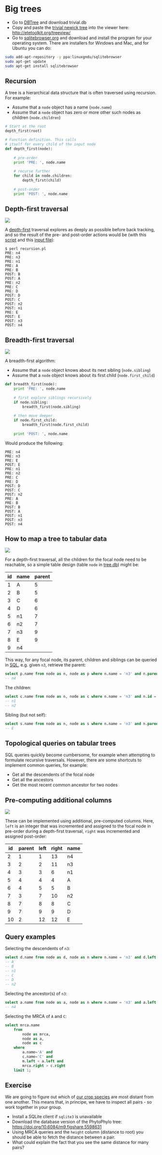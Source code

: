 Big trees
=========

<!-- - Download the [PhytoPhylo DB](https://ndownloader.figshare.com/files/9742438) -->
- Go to [DBTree](https://github.com/rvosa/bio-phylo-forest-dbtree/tree/master/t) and download trivial.db
- Copy and paste the [trivial newick tree](https://github.com/rvosa/bio-phylo-forest-dbtree/blob/master/t/trivial.newick) into the viewer here: http://etetoolkit.org/treeview/
- Go to [sqlitebrowser.org](http://sqlitebrowser.org) and download and install the program for
  your operating system. There are installers for Windows and Mac, and for Ubuntu you can do:

```bash
sudo add-apt-repository -y ppa:linuxgndu/sqlitebrowser
sudo apt-get update
sudo apt-get install sqlitebrowser
```

Recursion
---------

A tree is a hierarchical data structure that is often traversed using recursion. For 
example:

- Assume that a `node` object has a name (`node.name`)
- Assume that a `node` object has zero or more other such nodes as children (`node.children`)

```python
# Start at the root
depth_first(root)

# Function definition. This calls
# itself for every child of the input node
def depth_first(node):
	
	# pre-order
	print 'PRE: ', node.name
	
	# recurse further
	for child in node.children:
		depth_first(child)
	
	# post-order
	print 'POST: ', node.name

```

Depth-first traversal
---------------------

![](phylogeny.png)

A [depth-first](https://en.wikipedia.org/wiki/Depth-first_search) traversal explores as
deeply as possible before back tracking, and so the  result of the pre- and post-order 
actions would be (with this [script](recursion.pl) and this [input file](tree.nex)):

```
$ perl recursion.pl 
PRE: n4
PRE: n3
PRE: n1
PRE: A
PRE: B
POST: B
POST: A
PRE: n2
PRE: C
PRE: D
POST: D
POST: C
POST: n2
POST: n1
PRE: E
POST: E
POST: n3
POST: n4
```

Breadth-first traversal
-----------------------

![](phylogeny.png)

A breadth-first algorithm:

- Assume that a `node` object knows about its next sibling (`node.sibling`)
- Assume that a `node` object knows about its first child (`node.first_child`)

```python
def breadth_first(node):
	print 'PRE: ', node.name
	
	# first explore siblings recursively
	if node.sibling:
		breadth_first(node.sibling)
	
	# then move deeper
	if node.first_child:
		breadth_first(node.first_child)
	
	print 'POST: ', node.name
```

Would produce the following:

```
PRE: n4
PRE: n3
PRE: E
POST: E
PRE: n1
PRE: n2
PRE: C
PRE: D
POST: D
POST: C
POST: n2
PRE: A
PRE: B
POST: B
POST: A
POST: n1
POST: n3
POST: n4
```

How to map a tree to tabular data
----------------------------------

![](phylogeny.png)

For a depth-first traversal, all the children for the focal node need to be reachable, so
a simple table design (table `node` in [tree.db](tree.db)) might be:

| id | name |parent|
|----|------|------|
| 1  | A    | 5    |
| 2  | B    | 5    |
| 3  | C    | 6    |
| 4  | D    | 6    |
| 5  | n1   | 7    |
| 6  | n2   | 7    |
| 7  | n3   | 9    |
| 8  | E    | 9    |
| 9  | n4   |      |

This way, for any focal node, its parent, children and siblings can be queried in 
[SQL](https://en.wikipedia.org/wiki/SQL), e.g. given `n3`, retrieve the parent:

```sql
select p.name from node as n, node as p where n.name = 'n3' and n.parent = p.id
-- n4
```
The children:
```sql
select c.name from node as n, node as c where n.name = 'n3' and n.id = c.parent
-- n1
-- n2
```
Sibling (but not self):
```sql
select s.name from node as n, node as s where n.name = 'n3' and n.parent = s.parent and s.name != 'n3'
-- E
```

Topological queries on tabular trees
------------------------------------

SQL queries quickly become cumbersome, for example when attempting to formulate recursive
traversals. However, there are some shortcuts to implement common queries, for example:

- Get all the descendents of the focal node
- Get all the ancestors
- Get the most recent common ancestor for two nodes

Pre-computing additional columns
--------------------------------

![](phylogeny.png)

These can be implemented using additional, pre-computed columns. Here, `left` is an 
integer that was incremented and assigned to the focal node in pre-order during a 
depth-first traversal, `right` was incremented and assigned post-order:

| id | parent | left | right | name |
|----|--------|------|-------|------|
| 2  | 1      | 1    | 13    | n4   |
| 3  | 2      | 2    | 11    | n3   |
| 4  | 3      | 3    | 6     | n1   |
| 5  | 4      | 4    | 4     | A    |
| 6  | 4      | 5    | 5     | B    |
| 7  | 3      | 7    | 10    | n2   |
| 8  | 7      | 8    | 8     | C    |
| 9  | 7      | 9    | 9     | D    |
| 10 | 2      | 12   | 12    | E    |

Query examples
--------------

Selecting the descendents of `n3`:

```sql
select d.name from node as d, node as n where n.name = 'n3' and d.left > n.left and d.right < n.right;
-- A
-- B
-- n1
-- C
-- D
-- n2
```

Selecting the ancestor(s) of `n3`:

```sql
select a.name from node as a, node as n where n.name = 'n3' and a.left < n.left and a.right > n.right; 
-- n4
```

Selecting the MRCA of `A` and `C`:

```sql
select mrca.name 
	from 
		node as mrca, 
		node as a, 
		node as c 
	where 
		a.name='A' and 
		c.name='C' and 
		m.left < a.left and 
		mrca.right > c.right
	limit 1;
```

Exercise
--------
We are going to figure out which of [our crop species](https://docs.google.com/spreadsheets/d/1tAtdeeeYv6wJYya1NRsLB0NkGeN_FuCOcnYfyBgFBmc/edit#gid=344307906) are most distant from one another. This means
that, in principe, we have to inspect all pairs - so work together in your group.
- Install a SQLite client if `sqlite3` is unavailable
- Download the database version of the PhytoPhylo tree: https://doi.org/10.6084/m9.figshare.5598631
- Using MRCA queries and the `height` column (distance to root) you should be able to fetch the
  distance between a pair.
- What could explain the fact that you see the same distance for many pairs?
